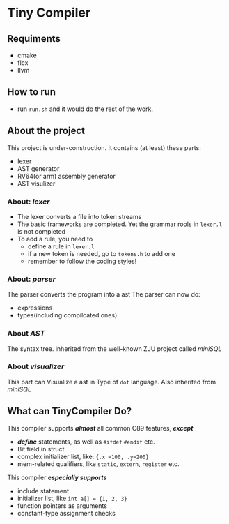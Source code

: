 # Tiny Compiler
## Requiments
- cmake
- flex
- llvm

## How to run
- run ```run.sh``` and it would do the rest of the work.

## About the project
This project is under-construction. It contains (at least) these parts:
- lexer
- AST generator
- RV64(or arm) assembly generator
- AST visulizer
### About: *lexer*
- The lexer converts a file into token streams
- The basic frameworks are completed. Yet the grammar rools in ```lexer.l``` is not completed
- To add a rule, you need to
    - define a rule in ```lexer.l```
    - if a new token is needed, go to ```tokens.h``` to add one
    - remember to follow the coding styles!

### About: *parser*
The parser converts the program into a ast
The parser can now do:
- expressions
- types(including compilcated ones)
  

### About *AST*
The syntax tree. inherited from the well-known ZJU project called *miniSQL*

### About *visualizer*
This part can Visualize a ast in Type of ```dot``` language. Also inherited from *miniSQL*

## What can TinyCompiler Do?

This compiler supports ***almost*** all common C89 features, ***except***
- ***define*** statements, as well as ```#ifdef``` ```#endif``` etc.
- Bit field in struct
- complex initializer list, like: ```{.x =100, .y=200}```
- mem-related qualifiers, like ```static```, ```extern```, ```register``` etc.

This compiler ***especially supports***
- include statement
- initializer list, like ```int a[] = {1, 2, 3}```
- function pointers as arguments
- constant-type assignment checks
